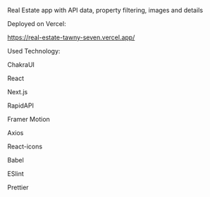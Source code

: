 Real Estate app with API data, property filtering, images and details

Deployed on Vercel:

https://real-estate-tawny-seven.vercel.app/

Used Technology:

ChakraUI

React

Next.js

RapidAPI

Framer Motion

Axios

React-icons

Babel

ESlint

Prettier
